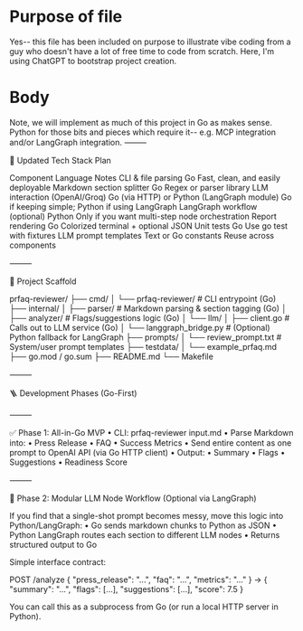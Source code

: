 # Purpose of file
Yes-- this file has been included on purpose to illustrate vibe coding from a guy who doesn't have a lot of free time to code from scratch. Here, I'm using ChatGPT to bootstrap project creation.

# Body
Note, we will implement as much of this project in Go as makes sense. Python for those bits and pieces which require it-- e.g. MCP integration and/or LangGraph integration.
⸻

🔧 Updated Tech Stack Plan

Component	Language	Notes
CLI & file parsing	Go	Fast, clean, and easily deployable
Markdown section splitter	Go	Regex or parser library
LLM interaction (OpenAI/Groq)	Go (via HTTP) or Python (LangGraph module)	Go if keeping simple; Python if using LangGraph
LangGraph workflow (optional)	Python	Only if you want multi-step node orchestration
Report rendering	Go	Colorized terminal + optional JSON
Unit tests	Go	Use go test with fixtures
LLM prompt templates	Text or Go constants	Reuse across components


⸻

🧱 Project Scaffold

prfaq-reviewer/
├── cmd/
│   └── prfaq-reviewer/          # CLI entrypoint (Go)
├── internal/
│   ├── parser/                  # Markdown parsing & section tagging (Go)
│   ├── analyzer/                # Flags/suggestions logic (Go)
│   └── llm/
│       ├── client.go            # Calls out to LLM service (Go)
│       └── langgraph_bridge.py # (Optional) Python fallback for LangGraph
├── prompts/
│   └── review_prompt.txt       # System/user prompt templates
├── testdata/
│   └── example_prfaq.md
├── go.mod / go.sum
├── README.md
└── Makefile


⸻

🪜 Development Phases (Go-First)

⸻

✅ Phase 1: All-in-Go MVP
	•	CLI: prfaq-reviewer input.md
	•	Parse Markdown into:
	•	Press Release
	•	FAQ
	•	Success Metrics
	•	Send entire content as one prompt to OpenAI API (via Go HTTP client)
	•	Output:
	•	Summary
	•	Flags
	•	Suggestions
	•	Readiness Score

⸻

🧪 Phase 2: Modular LLM Node Workflow (Optional via LangGraph)

If you find that a single-shot prompt becomes messy, move this logic into Python/LangGraph:
	•	Go sends markdown chunks to Python as JSON
	•	Python LangGraph routes each section to different LLM nodes
	•	Returns structured output to Go

Simple interface contract:

POST /analyze
{
  "press_release": "...",
  "faq": "...",
  "metrics": "..."
}
→
{
  "summary": "...",
  "flags": [...],
  "suggestions": [...],
  "score": 7.5
}

You can call this as a subprocess from Go (or run a local HTTP server in Python).
